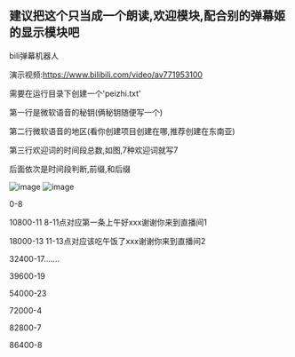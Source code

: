 
## 建议把这个只当成一个朗读,欢迎模块,配合别的弹幕姬的显示模块吧
bili弹幕机器人

演示视频:https://www.bilibili.com/video/av771953100

需要在运行目录下创建一个'peizhi.txt'

第一行是微软语音的秘钥(俩秘钥随便写一个)

第二行微软语音的地区(看你创建项目创建在哪,推荐创建在东南亚)

第三行欢迎词的时间段总数,如图,7种欢迎词就写7

后面依次是时间段判断,前缀,和后缀

![image](https://user-images.githubusercontent.com/73635883/184302274-6463d13a-44c5-43ea-95cb-7e44759234c5.png)
![image](https://user-images.githubusercontent.com/73635883/184302083-cb02bae5-90e0-4a7e-b2eb-9081e2675ce7.png)

0-8

10800-11   8-11点对应第一条上午好xxx谢谢你来到直播间1

18000-13   11-13点对应该吃午饭了xxx谢谢你来到直播间2

32400-17.......

39600-19

54000-23

72000-4

82800-7

86400-8
